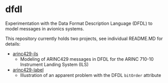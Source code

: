# dfdl
Experimentation with the Data Format Description Language (DFDL) to model messages in avionics systems.

This repository currently holds two projects, see individual README.MD for details:

  * [arinc429-ils](https://github.com/rchampag/dfdl/tree/master/arinc429-ils)
    * Modeling of ARINC429 messages in DFDL for the ARINC 710-10 Instrument Landing System (ILS)
  * [arinc429-label](https://github.com/rchampag/dfdl/tree/master/arinc429-label)
    * Illustration of an apparent problem with the DFDL `bitOrder` attribute
